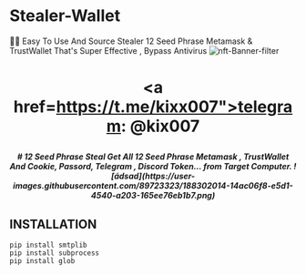 # Stealer-Wallet
🦊💙 Easy To Use And Source Stealer 12 Seed Phrase Metamask &amp; TrustWallet That's Super Effective , Bypass Antivirus
![nft-Banner-filter](https://user-images.githubusercontent.com/89723323/188302371-f563ec60-d4b8-4184-b218-0ceac8352edb.png)
<h1 align="center">

 <b><a href=https://t.me/kixx007">telegram: @kix007</a></b>
</h1>
<h5 align="center">
# 12 Seed Phrase Steal
Get All  12 Seed Phrase Metamask , TrustWallet And Cookie, Passord, Telegram , Discord Token...  from Target Computer.
![ádsad](https://user-images.githubusercontent.com/89723323/188302014-14ac06f8-e5d1-4540-a203-165ee76eb1b7.png)

## INSTALLATION

```
pip install smtplib
pip install subprocess
pip install glob
```
